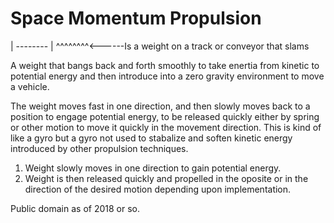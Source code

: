 # Space Momentum Propulsion


| --------     |
  ^^^^^^^^<------Is a weight on a track or conveyor that slams

A weight that bangs back and forth smoothly to take enertia from kinetic to potential energy and then introduce into a zero gravity environment to move a vehicle.

The weight moves fast in one direction, and then slowly moves back to a position to engage potential energy, to be released quickly either by spring or other motion to move it quickly in the movement direction.
This is kind of like a gyro but a gyro not used to stabalize and soften kinetic energy introduced by other propulsion techniques.

1. Weight slowly moves in one direction to gain potential energy.
2. Weight is then released quickly and propelled in the oposite or in the direction of the desired motion depending upon implementation.

  Public domain as of 2018 or so.
